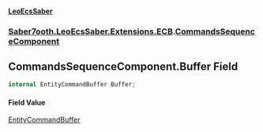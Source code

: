 #### [LeoEcsSaber](index.md 'index')
### [Saber7ooth.LeoEcsSaber.Extensions.ECB](Saber7ooth.LeoEcsSaber.Extensions.ECB.md 'Saber7ooth.LeoEcsSaber.Extensions.ECB').[CommandsSequenceComponent](CommandsSequenceComponent.md 'Saber7ooth.LeoEcsSaber.Extensions.ECB.CommandsSequenceComponent')

## CommandsSequenceComponent.Buffer Field

```csharp
internal EntityCommandBuffer Buffer;
```

#### Field Value
[EntityCommandBuffer](EntityCommandBuffer.md 'Saber7ooth.LeoEcsSaber.Extensions.ECB.EntityCommandBuffer')